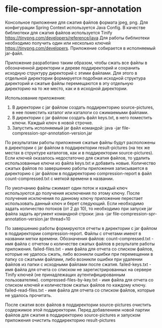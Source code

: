 # file-compression-spr-annotation

Консольное приложение для сжатия файлов формата jpeg, png.
Для конфигурации Spring Context используется Java Config.
В качестве библиотеки для сжатия файлов используется Tinify https://tinypng.com/developers/reference/java
Для работы библиотеки необходимо получить один или несколько ключей https://tinypng.com/developers.
Приложение собирается в исполняемый jar-файл.

Приложение разработано таким образом, чтобы сжать все файлы в обозначенной директории и дереве поддиректорий и
 сохранить исходную структуру директорий с этими файлами.
Для этого в отдельной директории формируется подобная исходной структура директорий и сжатые файлы перемещаются
 в эту отдельную директорию на то же место, как и в исходной директории.

Использование приложения:
1. В директории с jar файлом создать поддиректорию source-pictures, в нее поместить каталог или каталоги со сжимаемыми файлами.
2. В директории с jar файлом создать файл keys.txt, в него поместить ключи. Каждый ключ в новой строчке.
3. Запустить исполняемый jar файл командой:
java -jar file-compression-spr-annotation-version.jar

По результатам работы приложения сжатые файлы будут расположены в директории с jar файлом в поддиректории result-pictures
 (на тех же местах в структуре каталогов, как и в поддиректории source-pictures).
Если ключей оказалось недостаточно для сжатия файлов, то удалить использованные ключи из файла keys.txt и добавить новые.
Количество сжатых файлов по завершению работы приложения записывается в директорию с jar файлом в поддиректорию 
compression-report в файл count-compressed.txt с меткой времени в названии.


По умолчанию файлы сжимает один поток и каждый ключ используются  до получения 
исключения по этому ключу. После получения исключения по данному ключу приложение перестает использовать данный ключ и берет следующий.
Если необходимо задать количество потоков (от 2 до 10), то необходимо при запуске jar файла задать аргумент командной строки:
java -jar file-compression-spr-annotation-version.jar thread=10



По завершению работы формируются отчеты в директории с jar файлом в поддиректории compression-report.
Файлы с отчетами имеют в названии метки времени.
Обозначения файлов:
count-compressed.txt - имя файла с отчетом о количестве сжатых файлов в результате работы приложения. 
failed-files.txt - имя файла для отчета со списком  файлов, которые не удалось сжать, либо возникли ошибки при перемещении в папку со сжатыми файлами, 
	 либо возникли ошибки при удалении файлов из папки с исходными файлами после сжатия.
failed-keys.txt - имя файла для отчета со списком не зарегистрированных на сервере Tinify ключей (не принадлежащих аутентифицированным пользователям).
compressed-files-by-key.txt - имя файла для отчета со списком ключей и количеством сжатых файлов по каждому ключу.
failed-read-files.txt - имя файла для отчета со списком  файлов, которые не удалось прочитать.

После сжатия всех файлов в поддиректории source-pictures очистить содержимое этой поддиректории. Перед добавлением новой партии файлов для 
сжатия в поддиректорию source-pictures и запуском приложения очистить поддиректорию result-pictures
